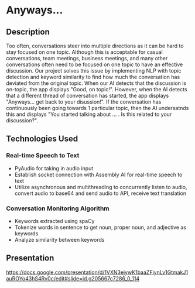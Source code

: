 # Anyways...

## Description

Too often, conversations steer into multiple directions as it can be hard to stay focused on one topic. Although this is acceptable for casual conversations, team meetings, business meetings, and many other conversations often need to be focused on one topic to have an effective discussion. Our project solves this issue by implementing NLP with topic detection and keyword similarity to find how much the conversation has deviated from the original topic. When our AI detects that the discussion is on-topic, the app displays "Good, on topic!". However, when the AI detects that a different thread of conversation has started, the app displays "Anyways... get back to your disussion!". If the conversation has continuously been going towards 1 particular topic, then the AI undersatnds this and displays "You started talking about ... . Is this related to your discussion?".


## Technologies Used

### Real-time Speech to Text
- PyAudio for taking in audio input
- Establish socket connection with Assembly AI for real-time speech to text
- Utilize asynchronous and multithreading to concurrently listen to audio, convert audio to base64 and send audio to API, receive text translation

### Conversation Monitoring Algorithm
- Keywords extracted using spaCy
- Tokenize words in sentence to get noun, proper noun, and adjective as keywords
- Analyze similarity between keywords


## Presentation
https://docs.google.com/presentation/d/1VXN3ejywK1baaZFiynLv1GtmakJ1auROYo43hS4Rv0c/edit#slide=id.g205667c7286_0_114
